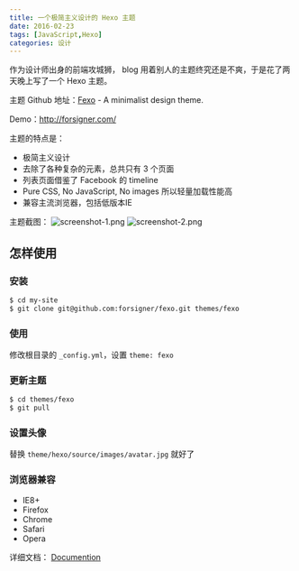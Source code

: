 ```yaml
---
title: 一个极简主义设计的 Hexo 主题
date: 2016-02-23
tags: [JavaScript,Hexo]
categories: 设计
---
```


作为设计师出身的前端攻城狮， blog 用着别人的主题终究还是不爽，于是花了两天晚上写了一个 Hexo 主题。

主题 Github 地址：[Fexo](https://github.com/forsigner/fexo) - A minimalist design theme.

Demo：http://forsigner.com/

主题的特点是：
- 极简主义设计
- 去除了各种复杂的元素，总共只有 3 个页面
- 列表页面借鉴了 Facebook 的 timeline
- Pure CSS, No JavaScript, No images 所以轻量加载性能高
- 兼容主流浏览器，包括低版本IE

主题截图：
![screenshot-1.png](https://raw.githubusercontent.com/forsigner/forsigner.github.io/master/images/screenshot-1.png)
![screenshot-2.png](https://raw.githubusercontent.com/forsigner/forsigner.github.io/master/images/screenshot-2.png)

## 怎样使用

### 安装

```bash
$ cd my-site
$ git clone git@github.com:forsigner/fexo.git themes/fexo
```

### 使用

修改根目录的 `_config.yml`，设置 `theme: fexo`

### 更新主题

```bash
$ cd themes/fexo
$ git pull
```

### 设置头像

替换 `theme/hexo/source/images/avatar.jpg` 就好了


### 浏览器兼容

- IE8+
- Firefox
- Chrome
- Safari
- Opera

详细文档： [Documention](https://github.com/forsigner/fexo/blob/master/README.md)
